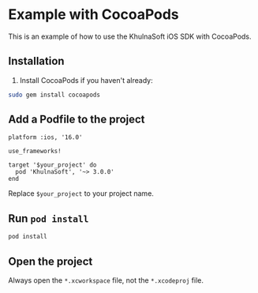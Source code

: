 # Example with CocoaPods

This is an example of how to use the KhulnaSoft iOS SDK with CocoaPods.

## Installation

1. Install CocoaPods if you haven't already:

<!-- https://cocoapods.org/#install -->

```bash
sudo gem install cocoapods
```

## Add a Podfile to the project

<!-- https://guides.cocoapods.org/using/using-cocoapods.html#installation -->

```text
platform :ios, '16.0'

use_frameworks!

target '$your_project' do
  pod 'KhulnaSoft', '~> 3.0.0'
end
```

Replace `$your_project` to your project name.

## Run `pod install`

```bash
pod install
```

## Open the project

Always open the `*.xcworkspace` file, not the `*.xcodeproj` file.
